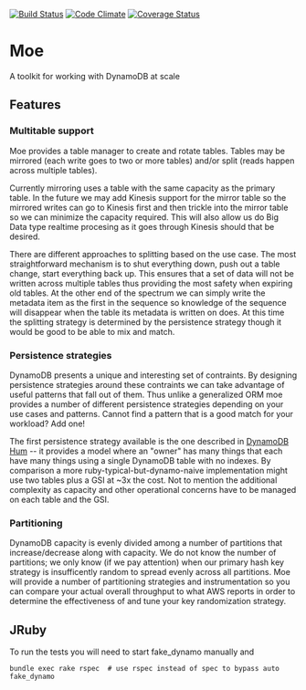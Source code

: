 [![Build Status](https://travis-ci.org/fuzz/moe.png?branch=master)](https://travis-ci.org/fuzz/moe)
[![Code Climate](https://codeclimate.com/github/fuzz/moe.png)](https://codeclimate.com/github/fuzz/moe)
[![Coverage Status](https://coveralls.io/repos/fuzz/moe/badge.png)](https://coveralls.io/r/fuzz/moe)

# Moe

A toolkit for working with DynamoDB at scale

## Features

### Multitable support

Moe provides a table manager to create and rotate tables. Tables may be
mirrored (each write goes to two or more tables) and/or split (reads happen
across multiple tables).

Currently mirroring uses a table with the same capacity as the primary table.
In the future we may add Kinesis support for the mirror table so the mirrored
writes can go to Kinesis first and then trickle into the mirror table so we can
minimize the capacity required. This will also allow us do Big Data type
realtime procesing as it goes through Kinesis should that be desired. 

There are different approaches to splitting based on the use case. The most
straightforward mechanism is to shut everything down, push out a table change,
start everything back up. This ensures that a set of data will not be written
across multiple tables thus providing the most safety when expiring old tables.
At the other end of the spectrum we can simply write the metadata item as the
first in the sequence so knowledge of the sequence will disappear when the
table its metadata is written on does. At this time the splitting strategy is
determined by the persistence strategy though it would be good to be able to
mix and match.

### Persistence strategies

DynamoDB presents a unique and interesting set of contraints. By designing
persistence strategies around these contraints we can take advantage of useful
patterns that fall out of them. Thus unlike a generalized ORM moe provides a
number of different persistence strategies depending on your use cases and
patterns. Cannot find a pattern that is a good match for your workload? Add
one!

The first persistence strategy available is the one described in
[DynamoDB Hum](https://pinecab.com/dynamodb-hum/) -- it provides a model where an "owner" has many things
that each have many things using a single DynamoDB table with no indexes. By
comparison a more ruby-typical-but-dynamo-naive implementation might use two
tables plus a GSI at ~3x the cost. Not to mention the additional complexity as
capacity and other operational concerns have to be managed on each table and
the GSI.

### Partitioning

DynamoDB capacity is evenly divided among a number of partitions that
increase/decrease along with capacity. We do not know the number of partitions;
we only know (if we pay attention) when our primary hash key strategy is
insufficently random to spread evenly across all partitions. Moe will provide a
number of partitioning strategies and instrumentation so you can compare your
actual overall throughput to what AWS reports in order to determine the
effectiveness of and tune your key randomization strategy.

## JRuby

To run the tests you will need to start fake_dynamo manually and

```
bundle exec rake rspec  # use rspec instead of spec to bypass auto fake_dynamo
```
